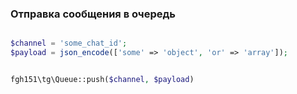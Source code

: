 ### Отправка сообщения в очередь

```php

$channel = 'some_chat_id';
$payload = json_encode(['some' => 'object', 'or' => 'array']);


fgh151\tg\Queue::push($channel, $payload)
```